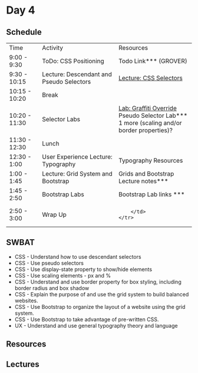 # Day 4

## Schedule

<table>
    <tr>
        <td>Time</td>
        <td>Activity</td>
        <td>Resources</td>
    </tr>
    <tr>
        <td>9:00 - 9:30</td>
        <td> ToDo: CSS Positioning </td>
        <td>
            Todo Link*** (GROVER)
        </td>
    </tr>
    <tr>
        <td>9:30 - 10:15</td>
        <td> Lecture: Descendant and Pseudo Selectors </td>
        <td>
            <a href="lectures/css-selectors">Lecture: CSS Selectors</a>
        </td>
    </tr>
    <tr>
        <td>10:15 - 10:20</td>
        <td> Break </td>
        <td>
        </td>
    </tr>
    <tr>
        <td>10:20 - 11:30</td>
        <td> Selector Labs </td>
        <td>
        <a href="https://github.com/learn-co-curriculum/Css-Graffiti-Override">Lab: Graffiti Override</a>
        </br>
        Pseudo Selector Lab***
        </br>
        1 more (scaling and/or border properties)?
        </td>
    </tr>
    <tr>
        <td>11:30 - 12:30</td>
        <td> Lunch </td>
        <td>
        </td>
    </tr>
    <tr>
        <td>12:30 - 1:00</td>
        <td> User Experience Lecture: Typography </td>
        <td>
            Typography Resources
        </td>
    </tr>
    <tr>
        <td>1:00 - 1:45</td>
        <td> Lecture: Grid System and Bootstrap </td>
        <td>
        Grids and Bootstrap Lecture notes***
        </td>
    </tr>
    <tr>
        <td>1:45 - 2:50</td>
        <td> Bootstrap Labs </td>
        <td>
            Bootstrap Lab links ***
        </td>
    </tr>
    <tr>
        <td>2:50 - 3:00</td>
        <td> Wrap Up </td>
        <td>
            
        </td>
    </tr>
</table>

## SWBAT
+ CSS - Understand how to use descendant selectors
+ CSS - Use pseudo selectors
+ CSS - Use display-state property to show/hide elements
+ CSS - Use scaling elements - px and %
+ CSS - Understand and use border property for box styling, including border radius and box shadow
+ CSS - Explain the purpose of and use the grid system to build balanced websites.
+ CSS - Use Bootstrap to organize the layout of a website using the grid system.
+ CSS - Use Bootstrap to take advantage of pre-written CSS.
+ UX - Understand and use general typography theory and language


## Resources

## Lectures
